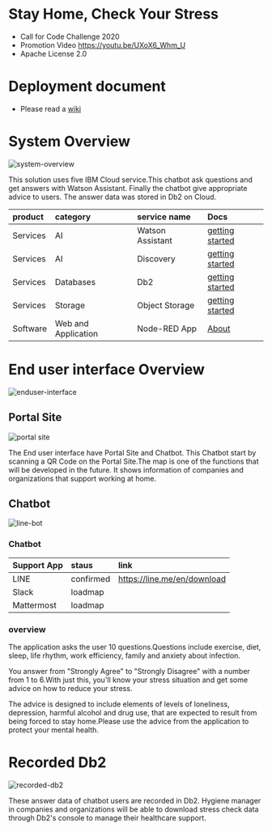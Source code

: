 # Stay Home, Check Your Stress
- Call for Code Challenge 2020
- Promotion Video https://youtu.be/UXoX6_Whm_U
- Apache License 2.0

# Deployment document
- Please read a [wiki](https://github.com/kolinz/stayhome-checkyourstress/wiki/Deployment)

# System Overview
![system-overview](https://github.com/kolinz/stayhome-checkyourstress/blob/master/docs/system-overview.png)

This solution uses five IBM Cloud service.This chatbot ask questions and get answers with Watson Assistant. Finally the chatbot give appropriate advice to users. The answer data was stored in Db2 on Cloud.

| product | category | service name | Docs |
|:---|:---|:---|:---|
| Services | AI | Watson Assistant | [getting started](https://cloud.ibm.com/docs/services/assistant?topic=assistant-getting-started) |
| Services | AI | Discovery | [getting started](https://cloud.ibm.com/docs/services/discovery?topic=discovery-getting-started) |
| Services | Databases | Db2 | [getting started](https://cloud.ibm.com/docs/services/Db2onCloud?topic=Db2onCloud-getting-started#getting-started) |
| Services | Storage | Object Storage | [getting started](https://cloud.ibm.com/docs/cloud-object-storage?topic=cloud-object-storage-getting-started) |
| Software | Web and Application | Node-RED App | [About](https://cloud.ibm.com/catalog/starters/node-red-starter#about) |

# End user interface Overview
![enduser-interface](https://github.com/kolinz/stayhome-checkyourstress/blob/master/docs/enduser-interface.png)

## Portal Site
![portal site](https://github.com/kolinz/stayhome-checkyourstress/blob/master/docs/portal-site.png)

The End user interface have Portal Site and Chatbot. This Chatbot start by scanning a QR Code on the Portal Site.The map is one of the functions that will be developed in the future. It shows information of companies and organizations that support working at home.

## Chatbot
![line-bot](https://github.com/kolinz/stayhome-checkyourstress/blob/master/docs/line-chatbot.png)

### Chatbot 
| Support App | staus | link |
|:---|:---|:---|
|LINE | confirmed | https://line.me/en/download |
|Slack | loadmap |  |
|Mattermost | loadmap |  |

### overview
The application asks the user 10 questions.Questions include exercise, diet, sleep, life rhythm, work efficiency, family and anxiety about infection.

You answer from "Strongly Agree" to "Strongly Disagree" with a number from 1 to 6.With just this, you'll know your stress situation and get some advice on how to reduce your stress.

The advice is designed to include elements of levels of loneliness, depression, harmful alcohol and drug use, that are expected to result from being forced to stay home.Please use the advice from the application to protect your mental health.

# Recorded Db2
![recorded-db2](https://github.com/kolinz/stayhome-checkyourstress/blob/master/docs/insertdata-db2.png)

These answer data of chatbot users are recorded in Db2. Hygiene manager in companies and organizations will be able to download stress check data through Db2's console to manage their healthcare support.

